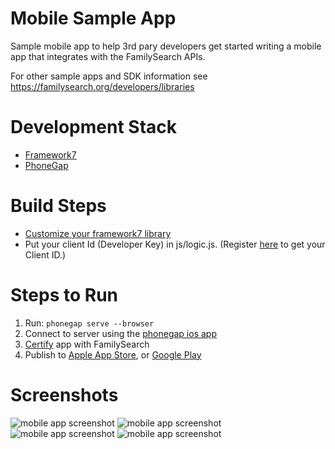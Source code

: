 # Mobile Sample App
Sample mobile app to help 3rd pary developers get started writing a mobile app that integrates with the FamilySearch APIs.

For other sample apps and SDK information see <https://familysearch.org/developers/libraries>

# Development Stack
* [Framework7](http://framework7.io/)
* [PhoneGap](http://phonegap.com/)

# Build Steps
* [Customize your framework7 library](http://framework7.io/docs/custom-build.html)
* Put your client Id (Developer Key) in js/logic.js. (Register [here](https://familysearch.org/developers/docs/guides/gs1-overview) to get your Client ID.)

# Steps to Run
1. Run: `phonegap serve --browser`
2. Connect to server using the [phonegap ios app](https://itunes.apple.com/us/app/phonegap-developer/id843536693)
3. [Certify](https://familysearch.org/developers/docs/certification) app with FamilySearch
4. Publish to [Apple App Store](https://developer.apple.com/ios/), or [Google Play](https://developer.android.com/distribute/googleplay/developer-console.html)

# Screenshots
![mobile app screenshot](https://cloud.githubusercontent.com/assets/796795/14123905/ec06084a-f5bf-11e5-8a27-bddb000daa99.png "Login")
![mobile app screenshot](https://cloud.githubusercontent.com/assets/796795/14123908/ec196d9a-f5bf-11e5-80dd-3bce1d8ffe98.png "Tree")
![mobile app screenshot](https://cloud.githubusercontent.com/assets/796795/14123907/ec18c048-f5bf-11e5-8b85-50da2459aa1f.png "Person")
![mobile app screenshot](https://cloud.githubusercontent.com/assets/796795/14123906/ec139faa-f5bf-11e5-8492-d5bd05851847.png "Memories")

